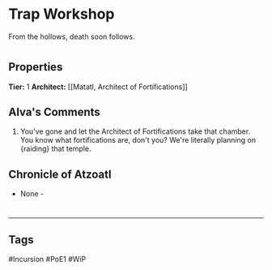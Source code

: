# Trap Workshop
From the hollows, death soon follows.

#
## Properties
**Tier:** 1
**Architect:** [[Matatl, Architect of Fortifications]]
## Alva's Comments
1. You've gone and let the Architect of Fortifications take that chamber. You know what fortifications are, don't you? We're literally planning on {raiding} that temple.
## Chronicle of Atzoatl
- None -

#
---
## Tags
#Incursion
#PoE1
#WiP
